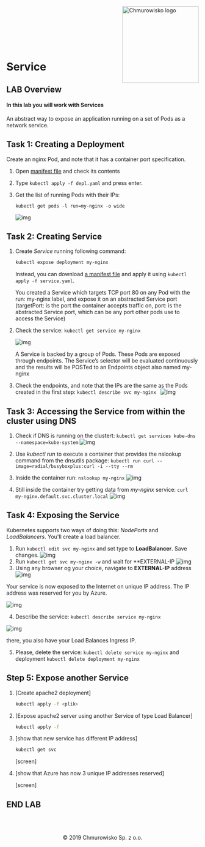 <img src="../../../img/logo.png" alt="Chmurowisko logo" width="200" align="right">
<br><br>
<br><br>
<br><br>

# Service

## LAB Overview

#### In this lab you will work with Services

An abstract way to expose an application running on a set of Pods as a network service.

## Task 1: Creating a Deployment

Create an nginx Pod, and note that it has a container port specification.

1. Open [manifest file](./files/depl.yaml) and check its contents
1. Type `kubectl apply -f depl.yaml` and press enter.
1. Get the list of running Pods with their IPs:

    ```
    kubectl get pods -l run=my-nginx -o wide
    ```
    
    ![img](./img/s1.png)

## Task 2: Creating Service

1. Create *Service* running following command:

    ```bash
    kubectl expose deployment my-nginx
    ```

    Instead, you can download [a manifest file](./files/service.yaml) and apply it using ``kubectl apply -f service.yaml``.

    You created a Service which targets TCP port 80 on any Pod with the run: my-nginx label, and expose it on an abstracted Service port (targetPort: is the port the container accepts traffic on, port: is the abstracted Service port, which can be any port other pods use to access the Service)

2. Check the service: ``kubectl get service my-nginx``

    ![img](./img/s2.png)

    A Service is backed by a group of Pods. These Pods are exposed through endpoints. The Service’s selector will be evaluated continuously and the results will be POSTed to an Endpoints object also named my-nginx

3. Check the endpoints, and note that the IPs are the same as the Pods created in the first step: ``kubectl describe svc my-nginx ``
![img](./img/s3.png)

## Task 3: Accessing the Service from within the cluster using DNS

1. Check if DNS is running on the clustert: ``kubectl get services kube-dns --namespace=kube-system``
![img](./img/s4.png)
2. Use *kubectl run* to execute a container that provides the nslookup command from the dnsutils package:
``
kubectl run curl --image=radial/busyboxplus:curl -i --tty --rm
``
3. Inside the container run: ``nslookup my-nginx``
![img](./img/s5.png)

4. Still inside the container try getting data from *my-nginx* service:
``curl my-nginx.default.svc.cluster.local``
![img](./img/s6.png)

## Task 4: Exposing the Service

Kubernetes supports two ways of doing this: *NodePorts* and *LoadBalancers*. You'll create a load balancer.

1. Run ``kubectl edit svc my-nginx`` and set type to **LoadBalancer**. Save changes.
![img](./img/s7.png)
2. Run ``kubectl get svc my-nginx -w`` and wait for **EXTERNAL-IP
![img](./img/s8.png)
3. Using any browser og your choice, navigate to **EXTERNAL-IP** address
![img](./img/s9.png)

Your service is now exposed to the Internet on unique IP address. The IP address was reserved for you by Azure.

![img](./img/s10.png)

4. Describe the service: ``kubectl describe service my-nginx``

![img](./img/s11.png)

there, you also have your Load Balances Ingress IP.

5. Please, delete the service:
``
kubectl delete service my-nginx
``
and deployment
``
kubectl delete deployment my-nginx
``

## Step 5: Expose another Service

1. [Create apache2 deployment]

    ```bash
    kubectl apply -f <plik>
    ```

1. [Expose apache2 server using another Service of type Load Balancer]

    ```bash
    kubectl apply -f
    ```

1. [show that new service has different IP address]
  
    ```bash
    kubectl get svc
    ```
   
    [screen]
  
1. [show that Azure has now 3 unique IP addresses reserved]

    [screen]
      
      
## END LAB

<br><br>

<center><p>&copy; 2019 Chmurowisko Sp. z o.o.<p></center>
